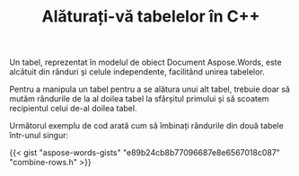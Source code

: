 ﻿---
title: Alăturați-vă tabelelor în C++
second_title: Aspose.Words pentru C++
articleTitle: Alăturați-Vă Tabelelor
linktitle: Alăturați-Vă Tabelelor
description: "Manipulări avansate de masă. Cum să îmbinați două tabele într-unul C++. Alăturați-vă tabelelor folosind C++."
type: docs
weight: 90
url: /ro/cpp/join-tables/
---

Un tabel, reprezentat în modelul de obiect Document Aspose.Words, este alcătuit din rânduri și celule independente, facilitând unirea tabelelor.

Pentru a manipula un tabel pentru a se alătura unui alt tabel, trebuie doar să mutăm rândurile de la al doilea tabel la sfârșitul primului și să scoatem recipientul celui de-al doilea tabel.

Următorul exemplu de cod arată cum să îmbinați rândurile din două tabele într-unul singur:

{{< gist "aspose-words-gists" "e89b24cb8b77096687e8e6567018c087" "combine-rows.h" >}}
